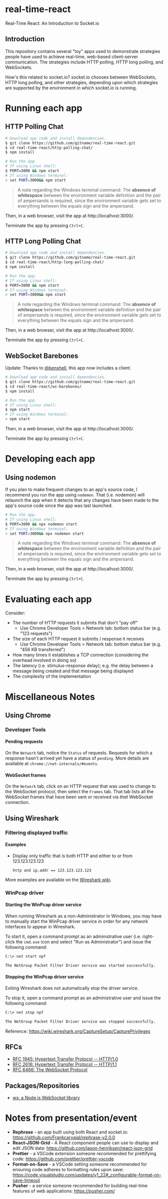 # real-time-react
Real-Time React: An Introduction to Socket.io

## Introduction

This repository contains several "toy" apps used to demonstrate strategies people have used to achieve real-time, web-based client-server communication. The strategies include HTTP polling, HTTP long polling, and WebSockets.

How's this related to socket.io? socket.io chooses between WebSockets, HTTP long polling, and other strategies, depending upon which strategies are supported by the environment in which socket.io is running.

# Running each app

## HTTP Polling Chat

```bash
# Download app code and install dependencies.
$ git clone https://github.com/gitname/real-time-react.git
$ cd real-time-react/http-polling-chat/
$ npm install

# Run the app.
# If using Linux shell:
$ PORT=3000 && npm start
# If using Windows terminal:
> set PORT=3000&& npm start
```

> A note regarding the Windows terminal command: The **absence of whitespace** between the environment variable definition and the pair of ampersands is required, since the environment variable gets set to everything between the equals sign and the ampersand.

Then, in a web browser, visit the app at http://localhost:3000/.

Terminate the app by pressing `Ctrl+C`.

## HTTP Long Polling Chat

```bash
# Download app code and install dependencies.
$ git clone https://github.com/gitname/real-time-react.git
$ cd real-time-react/http-long-polling-chat/
$ npm install

# Run the app.
# If using Linux shell:
$ PORT=3000 && npm start
# If using Windows terminal:
> set PORT=3000&& npm start
```

> A note regarding the Windows terminal command: The **absence of whitespace** between the environment variable definition and the pair of ampersands is required, since the environment variable gets set to everything between the equals sign and the ampersand.

Then, in a web browser, visit the app at http://localhost:3000/.

Terminate the app by pressing `Ctrl+C`.

## WebSocket Barebones

Update: Thanks to [@benshell](https://github.com/benshell), this app now includes a client.

```bash
# Download app code and install dependencies.
$ git clone https://github.com/gitname/real-time-react.git
$ cd real-time-react/ws-barebones/
$ npm install

# Run the app.
# If using Linux shell:
$ npm start
# If using Windows terminal:
> npm start
```

Then, in a web browser, visit the app at http://localhost:3000/.

Terminate the app by pressing `Ctrl+C`.

# Developing each app

## Using nodemon

If you plan to make frequent changes to an app's source code, I recommend you run the app using `nodemon`. That (i.e. nodemon) will relaunch the app when it detects that any changes have been made to the app's source code since the app was last launched.

```sh
# Run the app.
# If using Linux shell:
$ PORT=3000 && npx nodemon start
# If using Windows terminal:
> set PORT=3000&& npx nodemon start
```

> A note regarding the Windows terminal command: The **absence of whitespace** between the environment variable definition and the pair of ampersands is required, since the environment variable gets set to everything between the equals sign and the ampersand.

Then, in a web browser, visit the app at http://localhost:3000/.

Terminate the app by pressing `Ctrl+C`.

# Evaluating each app

Consider:
* The number of HTTP requests it submits that don't "pay off"
    * Use Chrome Developer Tools > Network tab: bottom status bar (e.g. "123 requests")
* The size of each HTTP request it submits / response it receives
    * Use Chrome Developer Tools > Network tab: bottom status bar (e.g. "456 KB transferred")
* How many times it establishes a TCP connection (considering the overhead involved in doing so)
* The latency (i.e. stimulus-response delay); e.g. the delay between a message being created and that message being displayed
* The complexity of the implementation

# Miscellaneous Notes

## Using Chrome

### Developer Tools

#### Pending requests

On the `Network` tab, notice the `Status` of requests. Requests for which a response hasn't arrived yet have a status of `pending`. More details are available at `chrome://net-internals/#events`.

#### WebSocket frames

On the `Network` tab, click on an HTTP request that was used to change to the WebSocket protocol, then select the `Frames` tab. That tab lists all the WebSocket frames that have been sent or received via _that_ WebSocket connection.

## Using Wireshark

### Filtering displayed traffic

#### Examples

* Display only traffic that is both HTTP and either to or from 123.123.123.123

    ```
    http and ip.addr == 123.123.123.123
    ```

More examples are available on the [Wireshark wiki](https://wiki.wireshark.org/DisplayFilters#Examples).

### WinPcap driver

#### Starting the WinPcap driver service

When running Wireshark as a non-Administrator in Windows, you may have to manually start the WinPcap driver service in order for any network interfaces to appear in Wireshark.

To start it, open a command prompt as an administrative user (i.e. right-click the `cmd.exe` icon and select "Run as Administrator") and issue the following command:

```bat
C:\> net start npf

The NetGroup Packet Filter Driver service was started successfully.
```

#### Stopping the WinPcap driver service

Exiting Wireshark does not automatically stop the driver service.

To stop it, open a command prompt as an administrative user and issue the following command:

```bat
C:\> net stop npf

The NetGroup Packet Filter Driver service was stopped successfully.
```

Reference: https://wiki.wireshark.org/CaptureSetup/CapturePrivileges

## RFCs

* [RFC 1945: Hypertext Transfer Protocol -- HTTP/1.0](https://tools.ietf.org/html/rfc1945)
* [RFC 2616: Hypertext Transfer Protocol -- HTTP/1.1](https://tools.ietf.org/html/rfc2616)
* [RFC 6466: The WebSocket Protocol](https://tools.ietf.org/html/rfc6455)

## Packages/Repositories

* [ws: a Node.js WebSocket library](https://github.com/websockets/ws)

# Notes from presentation/event

* **Rephrase** - an app built using both React and socket.io: https://github.com/Frankcarvajal/rephrase-v2.0.0
* **React-JSON-Grid** - A React component people can use to display and edit JSON data: https://github.com/jason-henriksen/react-json-grid
* **Prettier** - a VSCode extension someone recommended for prettifying code: https://github.com/prettier/prettier-vscode
* **Format-on-Save** - a VSCode setting someone recommended for ensuring code adheres to formatting rules upon save: https://code.visualstudio.com/updates/v1_22#_configurable-format-on-save-timeout
* **Pusher** - a service someone recommended for building real-time features of web applications: https://pusher.com/
